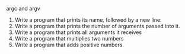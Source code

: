 argc and argv
1. Write a program that prints its name, followed by a new line.
2. Write a program that prints the number of arguments passed into it.
3. Write a program that prints all arguments it receives
4. Write a program that multiplies two numbers
5. Write a program that adds positive numbers.
